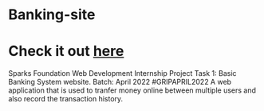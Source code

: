 # Banking-site
# Check it out <a href="https://thiyagu05122002.github.io/Banking-site/">here</a>
Sparks Foundation Web Development Internship Project Task 1: Basic Banking System website. Batch: April 2022 #GRIPAPRIL2022 A web application that is used to tranfer money online between multiple users and also record the transaction history.
